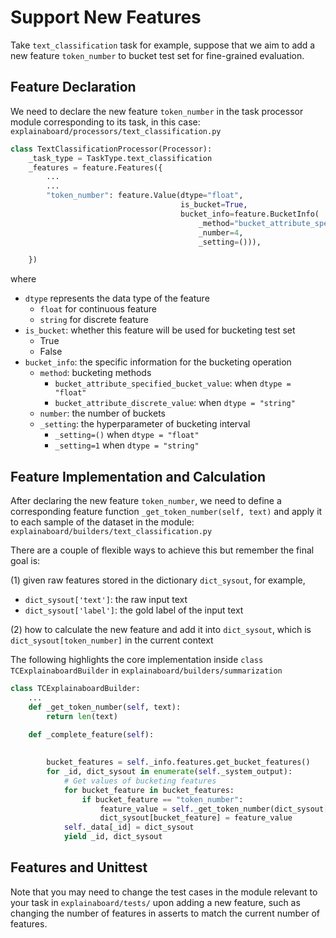 # Support New Features

Take `text_classification` task for example, suppose that we aim to add
 a new feature `token_number` to bucket test set for fine-grained evaluation.

## Feature Declaration

We need to declare the new feature `token_number` in the task processor module
corresponding to its task, in this case: `explainaboard/processors/text_classification.py`

```python
class TextClassificationProcessor(Processor):
    _task_type = TaskType.text_classification
    _features = feature.Features({
        ...
        ...
        "token_number": feature.Value(dtype="float",
                                      is_bucket=True,
                                      bucket_info=feature.BucketInfo(
                                          _method="bucket_attribute_specified_bucket_value",
                                          _number=4,
                                          _setting=())),

    })
```
where
* `dtype` represents the data type of the feature
    * `float` for continuous feature
    * `string` for discrete feature
* `is_bucket`: whether this feature will be used for bucketing test set
    * True
    * False
* `bucket_info`: the specific information for the bucketing operation
    * `method`: bucketing methods
        * `bucket_attribute_specified_bucket_value`: when `dtype = "float"`
        * `bucket_attribute_discrete_value`: when `dtype = "string"`
    * `number`: the number of buckets
    * `_setting`: the hyperparameter of bucketing interval
        * `_setting=()` when `dtype = "float"`
         * `_setting=1` when `dtype = "string"`   
    

## Feature Implementation and Calculation

After declaring the new feature `token_number`, we need to define a corresponding
feature function `_get_token_number(self, text)` and apply it to each sample
of the dataset in the module: `explainaboard/builders/text_classification.py`

There are a couple of flexible ways to achieve this but remember the final goal is:

(1) given raw features stored in the dictionary `dict_sysout`, for example,
* `dict_sysout['text']`: the raw input text
* `dict_sysout['label']`: the gold label of the input text

(2) how to calculate the new feature and add it into `dict_sysout`, which
  is `dict_sysout[token_number]` in the current context
  
The following highlights the core implementation inside `class TCExplainaboardBuilder` in `explainaboard/builders/summarization`
```python
class TCExplainaboardBuilder:
    ...
    def _get_token_number(self, text):
        return len(text)

    def _complete_feature(self):
 
 
        bucket_features = self._info.features.get_bucket_features()
        for _id, dict_sysout in enumerate(self._system_output):
            # Get values of bucketing features
            for bucket_feature in bucket_features:
                if bucket_feature == "token_number":
                    feature_value = self._get_token_number(dict_sysout["text"])
                    dict_sysout[bucket_feature] = feature_value
            self._data[_id] = dict_sysout
            yield _id, dict_sysout


```


## Features and Unittest

Note that you may need to change the test cases in the module relevant to your task
in `explainaboard/tests/` upon adding a new feature, such as changing the number of
features in asserts to match the current number of features.
